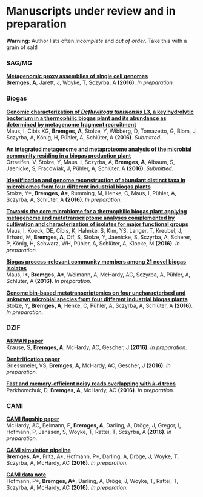# Manuscripts under review and in preparation

**Warning:** Author lists often *incomplete* and *out of order*. Take this with a grain of salt!

### SAG/MG

**<a href="https://www.youtube.com/watch?v=DLzxrzFCyOs" target="_blank">Metagenomic proxy assemblies of single cell genomes</a>**  
__Bremges, A__, Jarett, J, Woyke, T, Sczyrba, A **(2016)**. *In preparation.*

### Biogas

**<a href="https://www.youtube.com/watch?v=DLzxrzFCyOs" target="_blank">Genomic characterization of *Defluviitoga tunisiensis* L3, a key hydrolytic bacterium in a thermophilic biogas plant and its abundance as determined by metagenome fragment recruitment</a>**  
Maus, I, Cibis KG, __Bremges, A__, Stolze, Y, Wibberg, D, Tomazetto, G, Blom, J, Sczyrba, A, König, H, Pühler, A, Schlüter, A **(2016)**. *Submitted.*

**<a href="https://www.youtube.com/watch?v=DLzxrzFCyOs" target="_blank">An integrated metagenome and metaproteome analysis of the microbial community residing in a biogas production plant</a>**  
Ortseifen, V, Stolze, Y, Maus, I, Sczyrba, A, __Bremges, A__, Albaum, S, Jaenicke, S, Fracowiak, J, Pühler, A, Schlüter, A **(2016)**. *Submitted.*

**<a href="https://www.youtube.com/watch?v=DLzxrzFCyOs" target="_blank">Identification and genome reconstruction of abundant distinct taxa in microbiomes  from four different industrial biogas plants</a>**  
Stolze, Y\*, __Bremges, A\*__, Rumming, M, Henke, C, Maus, I, Pühler, A, Sczyrba, A, Schlüter, A **(2016)**. *In preparation.*

**<a href="https://www.youtube.com/watch?v=DLzxrzFCyOs" target="_blank">Towards the core microbiome for a thermophilic biogas plant applying metagenome and metatranscriptome analyses complemented by cultivation and characterization of isolates for major functional groups</a>**  
Maus, I, Koeck, DE, Cibis, K, Hahnke, S, Kim, YS, Langer, T, Kreubel, J, Erhard, M, __Bremges, A__, Off, S, Stolze, Y, Jaenicke, S, Sczyrba, A, Scherer, P, König, H, Schwarz, WH, Pühler, A, Schlüter, A, Klocke, M **(2016)**. *In preparation.*

**<a href="https://www.youtube.com/watch?v=DLzxrzFCyOs" target="_blank">Biogas process-relevant community members among 21 novel biogas isolates</a>**  
Maus, I\*, __Bremges, A\*__, Weimann, A, McHardy, AC, Sczyrba, A, Pühler, A, Schlüter, A **(2016)**. *In preparation.*

**<a href="https://www.youtube.com/watch?v=DLzxrzFCyOs" target="_blank">Genome bin-based metatranscriptomics on four uncharacterised and unknown microbial species from four different industrial biogas plants</a>**  
Stolze, Y, __Bremges, A__, Henke, C, Pühler, A, Sczyrba, A, Schlüter, A **(2016)**. *In preparation.*

### DZIF

**<a href="https://www.youtube.com/watch?v=DLzxrzFCyOs" target="_blank">ARMAN paper</a>**  
Krause, S, __Bremges, A__, McHardy, AC, Gescher, J **(2016)**. *In preparation.*

**<a href="https://www.youtube.com/watch?v=DLzxrzFCyOs" target="_blank">Denitrification paper</a>**  
Griessmeier, VS, __Bremges, A__, McHardy, AC, Gescher, J **(2016)**. *In preparation.*

**<a href="https://www.youtube.com/watch?v=DLzxrzFCyOs" target="_blank">Fast and memory-efficient noisy reads overlapping with *k*-d trees</a>**  
Parkhomchuk, D, __Bremges, A__, McHardy, AC **(2016)**. *In preparation.*

### CAMI

**<a href="https://www.youtube.com/watch?v=DLzxrzFCyOs" target="_blank">CAMI flagship paper</a>**  
McHardy, AC, Belmann, P, __Bremges, A__, Darling, A, Dröge, J, Gregor, I, Hofmann, P, Janssen, S, Woyke, T, Rattei, T, Sczyrba, A **(2016)**. *In preparation.*

**<a href="https://www.youtube.com/watch?v=DLzxrzFCyOs" target="_blank">CAMI simulation pipeline</a>**  
__Bremges, A\*__, Fritz, A\*, Hofmann, P\*, Darling, A, Dröge, J, Woyke, T, Sczyrba, A, McHardy, AC **(2016)**. *In preparation.*

**<a href="https://www.youtube.com/watch?v=DLzxrzFCyOs" target="_blank">CAMI data note</a>**  
Hofmann, P\*, __Bremges, A\*__, Darling, A, Dröge, J, Woyke, T, Rattei, T, Sczyrba, A, McHardy, AC **(2016)**. *In preparation.*
